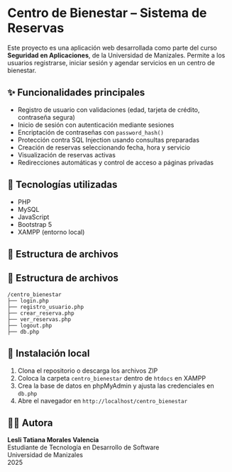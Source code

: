 # Centro de Bienestar – Sistema de Reservas

Este proyecto es una aplicación web desarrollada como parte del curso **Seguridad en Aplicaciones**, de la Universidad de Manizales. Permite a los usuarios registrarse, iniciar sesión y agendar servicios en un centro de bienestar.

## ✨ Funcionalidades principales

- Registro de usuario con validaciones (edad, tarjeta de crédito, contraseña segura)
- Inicio de sesión con autenticación mediante sesiones
- Encriptación de contraseñas con `password_hash()`
- Protección contra SQL Injection usando consultas preparadas
- Creación de reservas seleccionando fecha, hora y servicio
- Visualización de reservas activas
- Redirecciones automáticas y control de acceso a páginas privadas

## 🔐 Tecnologías utilizadas

- PHP
- MySQL
- JavaScript
- Bootstrap 5
- XAMPP (entorno local)

## 🧾 Estructura de archivos

## 🧾 Estructura de archivos

```
/centro_bienestar
├── login.php
├── registro_usuario.php
├── crear_reserva.php
├── ver_reservas.php
├── logout.php
├── db.php
```


## 🚀 Instalación local

1. Clona el repositorio o descarga los archivos ZIP
2. Coloca la carpeta `centro_bienestar` dentro de `htdocs` en XAMPP
3. Crea la base de datos en phpMyAdmin y ajusta las credenciales en `db.php`
4. Abre el navegador en `http://localhost/centro_bienestar`

## 👩‍💻 Autora

**Lesli Tatiana Morales Valencia**  
Estudiante de Tecnología en Desarrollo de Software  
Universidad de Manizales  
2025

